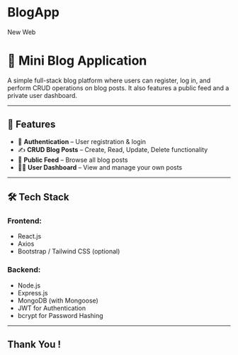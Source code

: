 # BlogApp
New Web
# 🌟 Mini Blog Application

A simple full-stack blog platform where users can register, log in, and perform CRUD operations on blog posts. It also features a public feed and a private user dashboard.

---

## 🚀 Features

- 🔐 **Authentication** – User registration & login
- ✍️ **CRUD Blog Posts** – Create, Read, Update, Delete functionality
- 📃 **Public Feed** – Browse all blog posts
- 🧑‍💻 **User Dashboard** – View and manage your own posts

---

## 🛠️ Tech Stack

### Frontend:
- React.js
- Axios
- Bootstrap / Tailwind CSS (optional)

### Backend:
- Node.js
- Express.js
- MongoDB (with Mongoose)
- JWT for Authentication
- bcrypt for Password Hashing

---

## Thank You !

